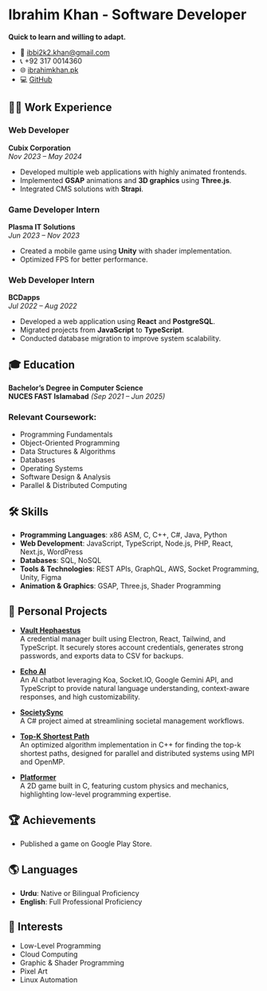 # Ibrahim Khan - Software Developer

**Quick to learn and willing to adapt.**

-   📧 [ibbi2k2.khan@gmail.com](mailto:ibbi2k2.khan@gmail.com)
-   📞 +92 317 0014360
-   🌐 [ibrahimkhan.pk](https://ibrahimkhan.pk)
-   💻 [GitHub](https://github.com/speedyibbi)

## 👨‍💻 Work Experience

### Web Developer

**Cubix Corporation**  
_Nov 2023 – May 2024_

-   Developed multiple web applications with highly animated frontends.
-   Implemented **GSAP** animations and **3D graphics** using **Three.js**.
-   Integrated CMS solutions with **Strapi**.

### Game Developer Intern

**Plasma IT Solutions**  
_Jun 2023 – Nov 2023_

-   Created a mobile game using **Unity** with shader implementation.
-   Optimized FPS for better performance.

### Web Developer Intern

**BCDapps**  
_Jul 2022 – Aug 2022_

-   Developed a web application using **React** and **PostgreSQL**.
-   Migrated projects from **JavaScript** to **TypeScript**.
-   Conducted database migration to improve system scalability.

## 🎓 Education

**Bachelor’s Degree in Computer Science**  
**NUCES FAST Islamabad** _(Sep 2021 – Jun 2025)_

### Relevant Coursework:

-   Programming Fundamentals
-   Object-Oriented Programming
-   Data Structures & Algorithms
-   Databases
-   Operating Systems
-   Software Design & Analysis
-   Parallel & Distributed Computing

## 🛠 Skills

-   **Programming Languages**: x86 ASM, C, C++, C#, Java, Python
-   **Web Development**: JavaScript, TypeScript, Node.js, PHP, React, Next.js, WordPress
-   **Databases**: SQL, NoSQL
-   **Tools & Technologies**: REST APIs, GraphQL, AWS, Socket Programming, Unity, Figma
-   **Animation & Graphics**: GSAP, Three.js, Shader Programming

## 📂 Personal Projects

-   **[Vault Hephaestus](https://github.com/speedyibbi/vault-hephaestus)**  
    A credential manager built using Electron, React, Tailwind, and TypeScript. It securely stores account credentials, generates strong passwords, and exports data to CSV for backups.

-   **[Echo AI](https://github.com/speedyibbi/echo-ai)**  
    An AI chatbot leveraging Koa, Socket.IO, Google Gemini API, and TypeScript to provide natural language understanding, context-aware responses, and high customizability.

-   **[SocietySync](https://github.com/speedyibbi/society-sync)**  
    A C# project aimed at streamlining societal management workflows.

-   **[Top-K Shortest Path](https://github.com/speedyibbi/top-k-shortest-path-pdc)**  
    An optimized algorithm implementation in C++ for finding the top-k shortest paths, designed for parallel and distributed systems using MPI and OpenMP.

-   **[Platformer](https://github.com/speedyibbi/platformer)**  
    A 2D game built in C, featuring custom physics and mechanics, highlighting low-level programming expertise.

## 🏆 Achievements

-   Published a game on Google Play Store.

## 🌎 Languages

-   **Urdu**: Native or Bilingual Proficiency
-   **English**: Full Professional Proficiency

## 🎨 Interests

-   Low-Level Programming
-   Cloud Computing
-   Graphic & Shader Programming
-   Pixel Art
-   Linux Automation
